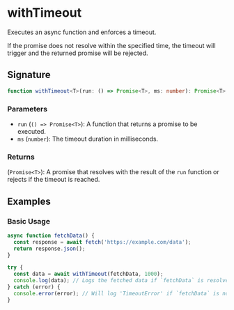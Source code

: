 # withTimeout

Executes an async function and enforces a timeout.

If the promise does not resolve within the specified time,
the timeout will trigger and the returned promise will be rejected.

## Signature

```typescript
function withTimeout<T>(run: () => Promise<T>, ms: number): Promise<T>;
```

### Parameters

- `run` (`() => Promise<T>`): A function that returns a promise to be executed.
- `ms` (`number`): The timeout duration in milliseconds.

### Returns

(`Promise<T>`): A promise that resolves with the result of the `run` function or rejects if the timeout is reached.

## Examples

### Basic Usage

```typescript
async function fetchData() {
  const response = await fetch('https://example.com/data');
  return response.json();
}

try {
  const data = await withTimeout(fetchData, 1000);
  console.log(data); // Logs the fetched data if `fetchData` is resolved within 1 second.
} catch (error) {
  console.error(error); // Will log 'TimeoutError' if `fetchData` is not resolved within 1 second.
}
```
